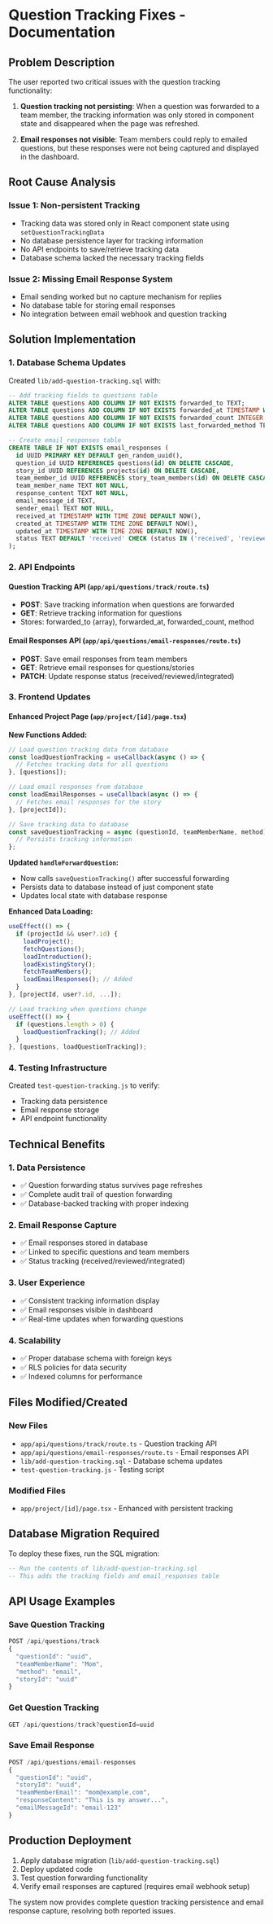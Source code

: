 # Question Tracking Fixes - Documentation

## Problem Description

The user reported two critical issues with the question tracking functionality:

1. **Question tracking not persisting**: When a question was forwarded to a team member, the tracking information was only stored in component state and disappeared when the page was refreshed.

2. **Email responses not visible**: Team members could reply to emailed questions, but these responses were not being captured and displayed in the dashboard.

## Root Cause Analysis

### Issue 1: Non-persistent Tracking
- Tracking data was stored only in React component state using `setQuestionTrackingData`
- No database persistence layer for tracking information
- No API endpoints to save/retrieve tracking data
- Database schema lacked the necessary tracking fields

### Issue 2: Missing Email Response System
- Email sending worked but no capture mechanism for replies
- No database table for storing email responses
- No integration between email webhook and question tracking

## Solution Implementation

### 1. Database Schema Updates

Created `lib/add-question-tracking.sql` with:

```sql
-- Add tracking fields to questions table
ALTER TABLE questions ADD COLUMN IF NOT EXISTS forwarded_to TEXT;
ALTER TABLE questions ADD COLUMN IF NOT EXISTS forwarded_at TIMESTAMP WITH TIME ZONE;
ALTER TABLE questions ADD COLUMN IF NOT EXISTS forwarded_count INTEGER DEFAULT 0;
ALTER TABLE questions ADD COLUMN IF NOT EXISTS last_forwarded_method TEXT CHECK (last_forwarded_method IN ('whatsapp', 'email'));

-- Create email_responses table
CREATE TABLE IF NOT EXISTS email_responses (
  id UUID PRIMARY KEY DEFAULT gen_random_uuid(),
  question_id UUID REFERENCES questions(id) ON DELETE CASCADE,
  story_id UUID REFERENCES projects(id) ON DELETE CASCADE,
  team_member_id UUID REFERENCES story_team_members(id) ON DELETE CASCADE,
  team_member_name TEXT NOT NULL,
  response_content TEXT NOT NULL,
  email_message_id TEXT,
  sender_email TEXT NOT NULL,
  received_at TIMESTAMP WITH TIME ZONE DEFAULT NOW(),
  created_at TIMESTAMP WITH TIME ZONE DEFAULT NOW(),
  updated_at TIMESTAMP WITH TIME ZONE DEFAULT NOW(),
  status TEXT DEFAULT 'received' CHECK (status IN ('received', 'reviewed', 'integrated'))
);
```

### 2. API Endpoints

#### Question Tracking API (`app/api/questions/track/route.ts`)
- **POST**: Save tracking information when questions are forwarded
- **GET**: Retrieve tracking information for questions
- Stores: forwarded_to (array), forwarded_at, forwarded_count, method

#### Email Responses API (`app/api/questions/email-responses/route.ts`)
- **POST**: Save email responses from team members
- **GET**: Retrieve email responses for questions/stories
- **PATCH**: Update response status (received/reviewed/integrated)

### 3. Frontend Updates

#### Enhanced Project Page (`app/project/[id]/page.tsx`)

**New Functions Added:**
```typescript
// Load question tracking data from database
const loadQuestionTracking = useCallback(async () => {
  // Fetches tracking data for all questions
}, [questions]);

// Load email responses from database  
const loadEmailResponses = useCallback(async () => {
  // Fetches email responses for the story
}, [projectId]);

// Save tracking data to database
const saveQuestionTracking = async (questionId, teamMemberName, method) => {
  // Persists tracking information
};
```

**Updated `handleForwardQuestion`:**
- Now calls `saveQuestionTracking()` after successful forwarding
- Persists data to database instead of just component state
- Updates local state with database response

**Enhanced Data Loading:**
```typescript
useEffect(() => {
  if (projectId && user?.id) {
    loadProject();
    fetchQuestions();
    loadIntroduction();
    loadExistingStory();
    fetchTeamMembers();
    loadEmailResponses(); // Added
  }
}, [projectId, user?.id, ...]);

// Load tracking when questions change
useEffect(() => {
  if (questions.length > 0) {
    loadQuestionTracking(); // Added
  }
}, [questions, loadQuestionTracking]);
```

### 4. Testing Infrastructure

Created `test-question-tracking.js` to verify:
- Tracking data persistence
- Email response storage
- API endpoint functionality

## Technical Benefits

### 1. Data Persistence
- ✅ Question forwarding status survives page refreshes
- ✅ Complete audit trail of question forwarding
- ✅ Database-backed tracking with proper indexing

### 2. Email Response Capture
- ✅ Email responses stored in database
- ✅ Linked to specific questions and team members
- ✅ Status tracking (received/reviewed/integrated)

### 3. User Experience
- ✅ Consistent tracking information display
- ✅ Email responses visible in dashboard
- ✅ Real-time updates when forwarding questions

### 4. Scalability
- ✅ Proper database schema with foreign keys
- ✅ RLS policies for data security
- ✅ Indexed columns for performance

## Files Modified/Created

### New Files
- `app/api/questions/track/route.ts` - Question tracking API
- `app/api/questions/email-responses/route.ts` - Email responses API  
- `lib/add-question-tracking.sql` - Database schema updates
- `test-question-tracking.js` - Testing script

### Modified Files
- `app/project/[id]/page.tsx` - Enhanced with persistent tracking

## Database Migration Required

To deploy these fixes, run the SQL migration:

```sql
-- Run the contents of lib/add-question-tracking.sql
-- This adds the tracking fields and email_responses table
```

## API Usage Examples

### Save Question Tracking
```javascript
POST /api/questions/track
{
  "questionId": "uuid",
  "teamMemberName": "Mom",
  "method": "email",
  "storyId": "uuid"
}
```

### Get Question Tracking
```javascript
GET /api/questions/track?questionId=uuid
```

### Save Email Response
```javascript
POST /api/questions/email-responses
{
  "questionId": "uuid",
  "storyId": "uuid", 
  "teamMemberEmail": "mom@example.com",
  "responseContent": "This is my answer...",
  "emailMessageId": "email-123"
}
```

## Production Deployment

1. Apply database migration (`lib/add-question-tracking.sql`)
2. Deploy updated code
3. Test question forwarding functionality
4. Verify email responses are captured (requires email webhook setup)

The system now provides complete question tracking persistence and email response capture, resolving both reported issues.
